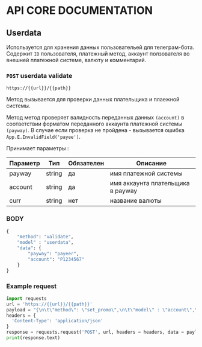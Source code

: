 # API CORE DOCUMENTATION

## Userdata
Используется для хранения данных пользовательей для телеграм-бота. Содержит `ID` пользователя, платежный метод, аккаунт ползователя во внешней платежной системе, валюту и комментарий.

### `POST` userdata validate

```https://{{url}}/{{path}}```

Метод вызывается для проверки данных плательщика и плаежной системы.

Метод метод проверяет валидность переданных данных `(account)` в соответствии форматом переданного аккаунта платежной системы `(payway)`. В случае если проверка не пройдена - вызывается ошибка `App.E.InvalidField('payee')`.

Принимает параметры :

Параметр  | Тип | Обязателен | Описание
------------- | ------------- | ------------- | -------------
payway	| string| 	да|	имя платежной системы
account	| string|	да|	имя аккаунта плательщика в payway
curr	|string	|нет|	название валюты

### BODY

``` python
{
	"method": "validate",
	"model" : "userdata",
	"data": {
		"payway": "payeer",
		"account": "P1234567"
	} 
} 
```

### Example request

``` python
import requests
url = 'https://{{url}}/{{path}}'
payload = "{\n\t\"method\": \"set_promo\",\n\t\"model\" : \"account\",\n\t\"data\" : {\n\t\t\"promo\":{{promo_name}}\n\t}\n}"
headers = {
  'Content-Type': 'application/json'
}
response = requests.request('POST', url, headers = headers, data = payload, allow_redirects=False, timeout=undefined, allow_redirects=false)
print(response.text)
```
